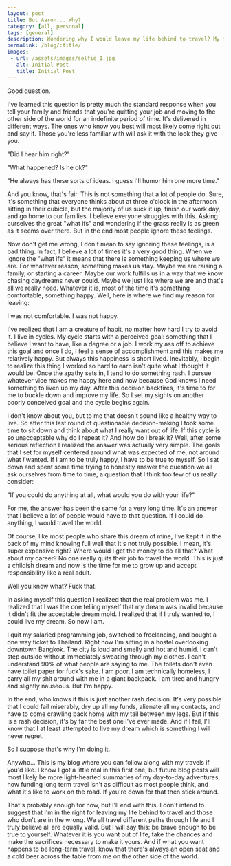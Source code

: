 ```yaml
---
layout: post
title: But Aaron... Why?
category: [all, personal]
tags: [general]
description: Wondering why I would leave my life behind to travel? My first post answers that question.
permalink: /blog/:title/
images:
 - url: /assets/images/selfie_1.jpg
   alt: Initial Post
   title: Initial Post
---
```


Good question.

I've learned this question is pretty much the standard response when you tell your family and friends that you're quitting your job and moving to the other side of the world for an indefinite period of time. It's delivered in different ways. The ones who know you best will most likely come right out and say it. Those you're less familiar with will ask it with the look they give you.

"Did I hear him right?"

"What happened? Is he ok?"

"He always has these sorts of ideas. I guess I'll humor him one more time."

And you know, that's fair. This is not something that a lot of people do. Sure, it's something that everyone thinks about at three o'clock in the afternoon sitting in their cubicle, but the majority of us suck it up, finish our work day, and go home to our families. I believe everyone struggles with this. Asking ourselves the great "what ifs" and wondering if the grass really is as green as it seems over there. But in the end most people ignore these feelings.

Now don't get me wrong, I don't mean to say ignoring these feelings, is a bad thing. In fact, I believe a lot of times it's a very good thing. When we ignore the "what ifs" it means that there is something keeping us where we are. For whatever reason, something makes us stay. Maybe we are raising a family, or starting a career. Maybe our work fulfills us in a way that we know chasing daydreams never could. Maybe we just like where we are and that's all we really need. Whatever it is, most of the time it's something comfortable, something happy. Well, here is where we find my reason for leaving:

I was not comfortable. I was not happy.

I've realized that I am a creature of habit, no matter how hard I try to avoid it. I live in cycles. My cycle starts with a perceived goal: something that I believe I want to have, like a degree or a job. I work my ass off to achieve this goal and once I do, I feel a sense of accomplishment and this makes me relatively happy. But always this happiness is short lived. Inevitably, I begin to realize this thing I worked so hard to earn isn't quite what I thought it would be. Once the apathy sets in, I tend to do something rash. I pursue whatever vice makes me happy here and now because God knows I need something to liven up my day. After this decision backfires, it's time to for me to buckle down and improve my life. So I set my sights on another poorly conceived goal and the cycle begins again.

I don't know about you, but to me that doesn't sound like a healthy way to live. So after this last round of questionable decision-making I took some time to sit down and think about what I really want out of life. If this cycle is so unacceptable why do I repeat it? And how do I break it? Well, after some serious reflection I realized the answer was actually very simple. The goals that I set for myself centered around what was expected of me, not around what _I_ wanted. If I am to be truly happy, I have to be true to myself. So I sat down and spent some time trying to honestly answer the question we all ask ourselves from time to time, a question that I think too few of us really consider:

"If you could do anything at all, what would you do with your life?"

For me, the answer has been the same for a very long time. It's an answer that I believe a lot of people would have to that question. If I could do anything, I would travel the world.

Of course, like most people who share this dream of mine, I've kept it in the back of my mind knowing full well that it's not truly possible. I mean, it's super expensive right? Where would I get the money to do all that? What about my career? No one really quits their job to travel the world. This is just a childish dream and now is the time for me to grow up and accept responsibility like a real adult.

Well you know what? Fuck that.

In asking myself this question I realized that the real problem was me. I realized that I was the one telling myself that my dream was invalid because it didn't fit the acceptable dream mold. I realized that if I truly wanted to, I could live my dream. So now I am.

 I quit my salaried programming job, switched to freelancing, and bought a one way ticket to Thailand. Right now I'm sitting in a hostel overlooking downtown Bangkok. The city is loud and smelly and hot and humid. I can't step outside without immediately sweating through my clothes. I can't understand 90% of what people are saying to me. The toilets don't even have toilet paper for fuck's sake. I am poor, I am technically homeless, I carry all my shit around with me in a giant backpack. I am tired and hungry and slightly nauseous. But I'm happy.

 In the end, who knows if this is just another rash decision. It's very possible that I could fail miserably, dry up all my funds, alienate all my contacts, and have to come crawling back home with my tail between my legs. But if this is a rash decision, it's by far the best one I've ever made. And if I fail, I'll know that I at least attempted to live my dream which is something I will never regret.

 So I suppose that's why I'm doing it.

 Anywho... This is my blog where you can follow along with my travels if you'd like. I know I got a little real in this first one, but future blog posts will most likely be more light-hearted summaries of my day-to-day adventures, how funding long term travel isn't as difficult as most people think, and what it's like to work on the road. If you're down for that then stick around.

 That's probably enough for now, but I'll end with this. I don't intend to suggest that I'm in the right for leaving my life behind to travel and those who don't are in the wrong. We all travel different paths through life and I truly believe all are equally valid. But I will say this: be brave enough to be true to yourself. Whatever it is you want out of life, take the chances and make the sacrifices necessary to make it yours. And if what you want happens to be long-term travel, know that there's always an open seat and a cold beer across the table from me on the other side of the world.
